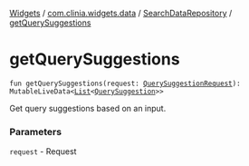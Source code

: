 [Widgets](../../index.md) / [com.clinia.widgets.data](../index.md) / [SearchDataRepository](index.md) / [getQuerySuggestions](./get-query-suggestions.md)

# getQuerySuggestions

`fun getQuerySuggestions(request: `[`QuerySuggestionRequest`](../../com.clinia.widgets.data.network/-query-suggestion-request/index.md)`): MutableLiveData<`[`List`](https://kotlinlang.org/api/latest/jvm/stdlib/kotlin.collections/-list/index.html)`<`[`QuerySuggestion`](../-query-suggestion/index.md)`>>`

Get query suggestions based on an input.

### Parameters

`request` - Request